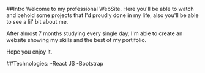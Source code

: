 ##Intro
Welcome to my professional WebSite. Here you'll be able to watch and behold some projects that I'd proudly done in my life, also you'll be able to see a lil' bit about me.

After almost 7 months studying every single day, I'm able to create an website showing my skills and the best of my portifolio.

Hope you enjoy it. 

##Technologies:
-React JS
-Bootstrap
